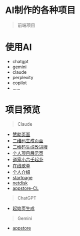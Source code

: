 # AI制作的各种项目
> 前端项目

# 使用AI
- chatgpt
- gemini
- claude
- perplexity
- copilot
- ……

# 项目预览
> Claude
- [赞助页面](https://wchenyi.github.io/donate)
- [二维码生成页面](https://projects.wangcy.site/QR/QR.html)
- [二维码生成改进版](https://projects.wangcy.site/QR/upgrade/index.html)
- [个人项目展示页](https://projects.wangcy.site/lib/index.html)
- [道家小六壬起卦](https://dao6.wangcy.cam)
- [在线歌单](https://music.wangcy.site/)
- [个人介绍](https://projects.wangcy.site/me.html)
- [startpage](https://projects.wangcy.site/start-page/index.html)
- [netdisk](https://projects.wangcy.site/netdisk/assets/index.html)
- [appstore-CL](https://projects.wangcy.site/appstore-CL/index.html)

> ChatGPT
- [起始页生成](https://wchenyi.github.io/Auto-search)

> Gemini
- [appstore](https://projects.wangcy.site/appstore/index.html)
